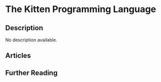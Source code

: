 # The Kitten Programming Language

## Description

No description available.

## Articles

## Further Reading
